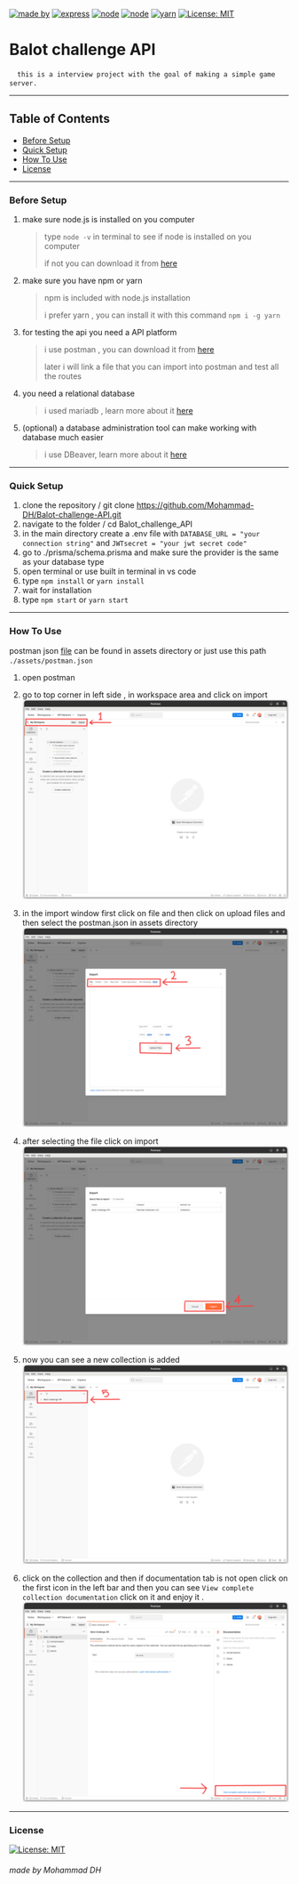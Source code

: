 [![made by](https://img.shields.io/badge/Made%20BY-Mohammad%20DH-%230073ff)]()
[![express](https://img.shields.io/badge/Express.js-4.16.3-%2319a648)]()
[![node](https://img.shields.io/badge/node.js-4.16.3-%2340ff80)]()
[![node](https://img.shields.io/badge/prisma-4.0.0-%23ff6be4)]()
[![yarn](https://img.shields.io/badge/yarn-1.22.19-%233294bf)]()
[![License: MIT](https://img.shields.io/badge/License-MIT-yellow.svg)]()

# Balot challenge API

      this is a interview project with the goal of making a simple game server.

---

## Table of Contents

- [Before Setup](#before-setup)
- [Quick Setup](#quick-setup)
- [How To Use](#how-to-use)
- [License](#license)

---

### Before Setup

1. make sure node.js is installed on you computer

   > type `node -v` in terminal to see if node is installed on you computer
   >
   > if not you can download it from [here](https://nodejs.org/en/download/)

2. make sure you have npm or yarn

   > npm is included with node.js installation
   >
   > i prefer yarn , you can install it with this command `npm i -g yarn `

3. for testing the api you need a API platform

   > i use postman , you can download it from [here](https://www.postman.com/downloads/)
   >
   > later i will link a file that you can import into postman and test all the routes

4. you need a relational database

   > i used mariadb , learn more about it [here](https://mariadb.org/)

5. (optional) a database administration tool can make working with database much easier
   > i use DBeaver, learn more about it [here](https://dbeaver.io/)

---

### Quick Setup

1. clone the repository / git clone https://github.com/Mohammad-DH/Balot-challenge-API.git
2. navigate to the folder / cd Balot_challenge_API
3. in the main directory create a .env file with `DATABASE_URL = "your connection string"` and `JWTsecret = "your jwt secret code"`
4. go to ./prisma/schema.prisma and make sure the provider is the same as your database type
5. open terminal or use built in terminal in vs code
6. type `npm install` or `yarn install`
7. wait for installation
8. type `npm start` or `yarn start`

---

### How To Use

postman json [file](./assets/postman.json) can be found in assets directory or just use this path `./assets/postman.json`

1. open postman

2. go to top corner in left side , in workspace area and click on import
   ![step 1](/assets/step1.png)

3. in the import window first click on file and then click on upload files and then select the postman.json in assets directory
   ![step 2 & 3](/assets/step2&3.png)

4. after selecting the file click on import
   ![step 4](/assets/step4.png)

5. now you can see a new collection is added
   ![step 5](/assets/step5.png)

6. click on the collection and then if documentation tab is not open click on the first icon in the left bar and then you can see `View complete collection documentation` click on it and enjoy it .
   ![step 6](/assets/step6.png)

---

### License

[![License: MIT](https://img.shields.io/badge/License-MIT-yellow.svg)](https://opensource.org/licenses/MIT)

###### made by Mohammad DH

